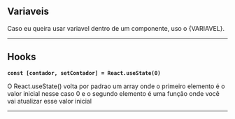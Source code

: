 ## Variaveis

Caso eu queira usar variavel dentro de um componente, uso o {VARIAVEL}.

<hr>
  
## Hooks

<b>`const [contador, setContador] = React.useState(0) `</b>

O React.useState() volta por padrao um array onde o primeiro elemento é o valor inicial nesse caso 0 e o segundo elemento
é uma função onde você vai atualizar esse valor inicial

<hr>
